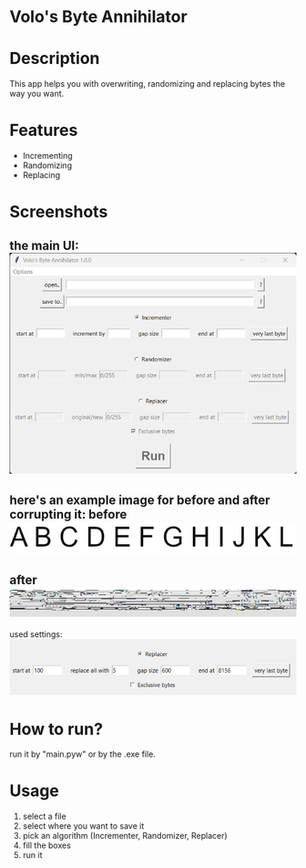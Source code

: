 # Volo's Byte Annihilator

# Description
This app helps you with overwriting, randomizing and replacing bytes the way you want.

# Features
- Incrementing
- Randomizing
- Replacing

# Screenshots
the main UI:
![ui](./gallery/ui.png)
---
here's an example image for before and after corrupting it:
before
![example](./gallery/example.png)
---
after
![corruptedExample](./gallery/corruptedExample.png)
---
used settings:
![usedSettings](./gallery/usedSettings.png)

# How to run?
run it by "main.pyw" or by the .exe file.

# Usage
1. select a file
2. select where you want to save it
3. pick an algorithm (Incrementer, Randomizer, Replacer)
4. fill the boxes
5. run it
